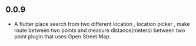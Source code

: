## 0.0.9

* A flutter place search from two different location ,  location picker , make route between two points and measure distance(meters) between two point plugin that uses Open Street Map.
